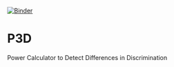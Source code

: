 [![Binder](https://mybinder.org/badge_logo.svg)](https://mybinder.org/v2/gh/fcgrolleau/P3D/HEAD)
# P3D
 Power Calculator to Detect Differences in Discrimination
